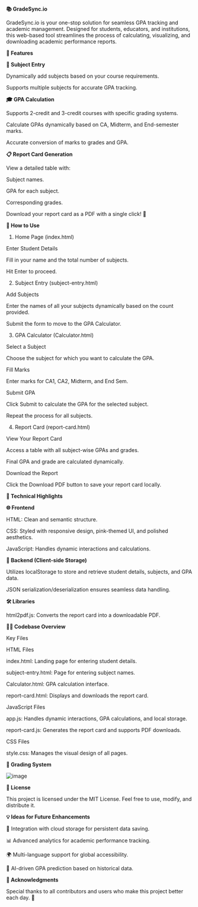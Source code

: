 **📚 GradeSync.io**

GradeSync.io is your one-stop solution for seamless GPA tracking and academic management. Designed for students, educators, and institutions, this web-based tool streamlines the process of calculating, visualizing, and downloading academic performance reports.

**🌟 Features**

**📝 Subject Entry**

Dynamically add subjects based on your course requirements.

Supports multiple subjects for accurate GPA tracking.

**🎓 GPA Calculation**

Supports 2-credit and 3-credit courses with specific grading systems.

Calculate GPAs dynamically based on CA, Midterm, and End-semester marks.

Accurate conversion of marks to grades and GPA.

**📋 Report Card Generation**

View a detailed table with:

Subject names.

GPA for each subject.

Corresponding grades.

Download your report card as a PDF with a single click! 📄

**🚀 How to Use**

1. Home Page (index.html)

Enter Student Details

Fill in your name and the total number of subjects.

Hit Enter to proceed.

2. Subject Entry (subject-entry.html)

Add Subjects

Enter the names of all your subjects dynamically based on the count provided.

Submit the form to move to the GPA Calculator.

3. GPA Calculator (Calculator.html)

Select a Subject

Choose the subject for which you want to calculate the GPA.

Fill Marks

Enter marks for CA1, CA2, Midterm, and End Sem.

Submit GPA

Click Submit to calculate the GPA for the selected subject.

Repeat the process for all subjects.

4. Report Card (report-card.html)

View Your Report Card

Access a table with all subject-wise GPAs and grades.

Final GPA and grade are calculated dynamically.

Download the Report

Click the Download PDF button to save your report card locally.

**🎯 Technical Highlights**

**🌐 Frontend**

HTML: Clean and semantic structure.

CSS: Styled with responsive design, pink-themed UI, and polished aesthetics.

JavaScript: Handles dynamic interactions and calculations.

**💾 Backend (Client-side Storage)**

Utilizes localStorage to store and retrieve student details, subjects, and GPA data.

JSON serialization/deserialization ensures seamless data handling.

**🛠️ Libraries**

html2pdf.js: Converts the report card into a downloadable PDF.

**🧑‍💻 Codebase Overview**

Key Files

HTML Files

index.html: Landing page for entering student details.

subject-entry.html: Page for entering subject names.

Calculator.html: GPA calculation interface.

report-card.html: Displays and downloads the report card.

JavaScript Files

app.js: Handles dynamic interactions, GPA calculations, and local storage.

report-card.js: Generates the report card and supports PDF downloads.

CSS Files

style.css: Manages the visual design of all pages.

**📝 Grading System**

![image](https://github.com/user-attachments/assets/25932067-16bf-48a5-8ac4-9e9e312c9512)

**📄 License**

This project is licensed under the MIT License. Feel free to use, modify, and distribute it.

**💡 Ideas for Future Enhancements**

🌟 Integration with cloud storage for persistent data saving.

📊 Advanced analytics for academic performance tracking.

🌍 Multi-language support for global accessibility.

🤖 AI-driven GPA prediction based on historical data.

**🌈 Acknowledgments**

Special thanks to all contributors and users who make this project better each day. 💖
